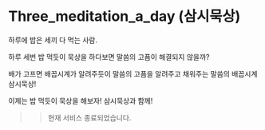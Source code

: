# Three_meditation_a_day (삼시묵상)
하루에 밥은 세끼 다 먹는 사람.

하루 세번 밥 먹듯이 묵상을 하다보면 말씀의 고픔이 해결되지 않을까?

배가 고프면 배꼽시계가 알려주듯이 말씀의 고픔을 알려주고 채워주는 말씀의 배꼽시계 삼시묵상!

이제는 밥 먹듯이 묵상을 해보자! 삼시묵상과 함께!


>> 현재 서비스 종료되었습니다.
